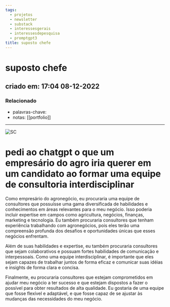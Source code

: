 ```yaml
---
tags:
  - projetos
  - newsletter
  - substack
  - interessesgerais
  - interessesdepesquisa
  - promptgpt3
title: suposto chefe
---
```

# suposto chefe
## criado em: 17:04 08-12-2022

### Relacionado
- palavras-chave:   
- notas: [[portfolio]]
---
![SC](https://i.postimg.cc/pV4Mqsp9/a-successful-agribusiness-entrepreneur-standing-in-front-of-a-field-of-crops-looking-confident-and.png)

# pedi ao chatgpt o que um empresário do agro iria querer em um candidato ao formar uma equipe de consultoria interdisciplinar

Como empresário do agronegócio, eu procuraria uma equipe de consultores que possuísse uma gama diversificada de habilidades e conhecimentos em áreas relevantes para o meu negócio. Isso poderia incluir expertise em campos como agricultura, negócios, finanças, marketing e tecnologia. Eu também procuraria consultores que tenham experiência trabalhando com agronegócios, pois eles terão uma compreensão profunda dos desafios e oportunidades únicas que esses negócios enfrentam.

Além de suas habilidades e expertise, eu também procuraria consultores que sejam colaborativos e possuam fortes habilidades de comunicação e interpessoais. Como uma equipe interdisciplinar, é importante que eles sejam capazes de trabalhar juntos de forma eficaz e comunicar suas idéias e insights de forma clara e concisa.

Finalmente, eu procuraria consultores que estejam comprometidos em ajudar meu negócio a ter sucesso e que estejam dispostos a fazer o possível para obter resultados de alta qualidade. Eu gostaria de uma equipe que fosse flexível e adaptável, e que fosse capaz de se ajustar às mudanças das necessidades do meu negócio.
